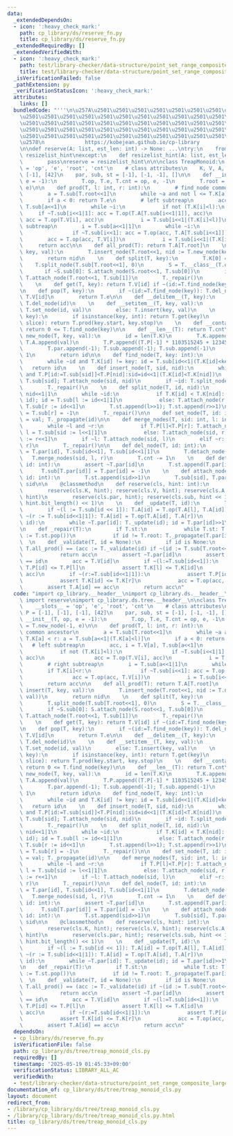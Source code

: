 ```yaml
---
data:
  _extendedDependsOn:
  - icon: ':heavy_check_mark:'
    path: cp_library/ds/reserve_fn.py
    title: cp_library/ds/reserve_fn.py
  _extendedRequiredBy: []
  _extendedVerifiedWith:
  - icon: ':heavy_check_mark:'
    path: test/library-checker/data-structure/point_set_range_composite_large_array_treap.test.py
    title: test/library-checker/data-structure/point_set_range_composite_large_array_treap.test.py
  _isVerificationFailed: false
  _pathExtension: py
  _verificationStatusIcon: ':heavy_check_mark:'
  attributes:
    links: []
  bundledCode: "'''\n\u257A\u2501\u2501\u2501\u2501\u2501\u2501\u2501\u2501\u2501\u2501\
    \u2501\u2501\u2501\u2501\u2501\u2501\u2501\u2501\u2501\u2501\u2501\u2501\u2501\
    \u2501\u2501\u2501\u2501\u2501\u2501\u2501\u2501\u2501\u2501\u2501\u2501\u2501\
    \u2501\u2501\u2501\u2501\u2501\u2501\u2501\u2501\u2501\u2501\u2501\u2501\u2501\
    \u2501\u2501\u2501\u2501\u2501\u2501\u2501\u2501\u2501\u2501\u2501\u2501\u2501\
    \u2578\n             https://kobejean.github.io/cp-library               \n'''\n\
    \n\ndef reserve(A: list, est_len: int) -> None: ...\ntry:\n    from __pypy__ import\
    \ resizelist_hint\nexcept:\n    def resizelist_hint(A: list, est_len: int):\n\
    \        pass\nreserve = resizelist_hint\n\n\nclass TreapMonoid:\n    __slots__\
    \ = 'op', 'e', 'root', 'cnt'\n    # class attributes\n    K, V, A, P = [-1], [-1],\
    \ [-1], [42]\n    par, sub, st = [-1], [-1, -1], []\n\n    def __init__(T, op,\
    \ e = -1):\n        T.op, T.e, T.cnt = op, e, -1\n        T.root = T.new_node(-1,\
    \ e)\n\n    def prod(T, l: int, r: int):\n        # find_node common ancestor\n\
    \        a = T.sub[T.root<<1]\n        while ~a and not l <= T.K[a] < r: a = T.sub[a<<1|(T.K[a]<l)]\n\
    \        if a < 0: return T.e\n        # left subtreap\n        acc, i = T.V[a],\
    \ T.sub[a<<1]\n        while ~i:\n            if not (T.K[i]<l):\n           \
    \     if ~T.sub[i<<1|1]: acc = T.op(T.A[T.sub[i<<1|1]], acc)\n               \
    \ acc = T.op(T.V[i], acc)\n            i = T.sub[i<<1|(T.K[i]<l)]\n        # right\
    \ subtreap\n        i = T.sub[a<<1|1]\n        while ~i:\n            if T.K[i]<r:\n\
    \                if ~T.sub[i<<1]: acc = T.op(acc, T.A[T.sub[i<<1]])\n        \
    \        acc = T.op(acc, T.V[i])\n            i = T.sub[i<<1|(T.K[i]<r)]\n   \
    \     return acc\n\n    def all_prod(T): return T.A[T.root]\n    \n    def insert(T,\
    \ key, val):\n        T.insert_node(T.root<<1, nid := T.new_node(key, val))\n\
    \        return nid\n    \n    def split(T, key):\n        T.K[0] = key\n    \
    \    T.split_node(T.sub[T.root<<1], 0)\n        S = T.__class__(T.op, T.e)\n \
    \       if ~S.sub[0]: S.attach_node(S.root<<1, T.sub[0])\n        if ~T.sub[1]:\
    \ T.attach_node(T.root<<1, T.sub[1])\n        T._repair()\n        return S, T\n\
    \    \n    def get(T, key): return T.V[id] if ~(id:=T.find_node(key)) else T.e\n\
    \n    def pop(T, key):\n        if ~(id:=T.find_node(key)): T.del_node(id); return\
    \ T.V[id]\n        return T.e\n\n    def __delitem__(T, key):\n        if ~(id:=T.find_node(key)):\
    \ T.del_node(id)\n    \n    def __setitem__(T, key, val):\n        if ~(id:=T.find_node(key)):\
    \ T.set_node(id, val)\n        else: T.insert(key, val)\n    \n    def __getitem__(T,\
    \ key):\n        if isinstance(key, int): return T.get(key)\n        elif isinstance(key,\
    \ slice): return T.prod(key.start, key.stop)\n    \n    def __contains__(T, key):\
    \ return 0 <= T.find_node(key)\n\n    def __len__(T): return T.cnt\n\n    def\
    \ new_node(T, key, val):\n        id = len(T.K)\n        T.K.append(key); T.V.append(val);\
    \ T.A.append(val)\n        T.P.append((T.P[-1] * 1103515245 + 12345) & 0x7fffffff)\n\
    \        T.par.append(-1); T.sub.append(-1); T.sub.append(-1)\n        T.cnt +=\
    \ 1\n        return id\n\n    def find_node(T, key: int):\n        id = T.sub[T.root<<1]\n\
    \        while ~id and T.K[id] != key: id = T.sub[id<<1|(T.K[id]<key)]\n     \
    \   return id\n    \n    def insert_node(T, sid, nid):\n        while ~T.sub[sid]\
    \ and T.P[id:=T.sub[sid]]<T.P[nid]:sid=id<<1|(T.K[id]<T.K[nid])\n        id =\
    \ T.sub[sid]; T.attach_node(sid, nid)\n        if ~id: T.split_node(id, nid)\n\
    \        T._repair()\n    \n    def split_node(T, id, nid):\n        l, r = nid<<1,\
    \ nid<<1|1\n        while ~id:\n            if T.K[id] < T.K[nid]: T.attach_node(l,\
    \ id); id = T.sub[l := id<<1|1]\n            else: T.attach_node(r, id); id =\
    \ T.sub[r := id<<1]\n        T.st.append(l>>1); T.st.append(r>>1)\n        T.sub[l]\
    \ = T.sub[r] = -1\n        T._repair()\n\n    def set_node(T, id: int, val): T.V[id]\
    \ = val; T._propagate(id)\n\n    def merge_nodes(T, sid: int, l: int, r: int):\n\
    \        while ~l and ~r:\n            if T.P[l]<T.P[r]: T.attach_node(sid, l);\
    \ l = T.sub[sid := l<<1|1]\n            else: T.attach_node(sid, r); r = T.sub[sid\
    \ := r<<1]\n        if ~l: T.attach_node(sid, l)\n        elif ~r: T.attach_node(sid,\
    \ r)\n        T._repair()\n\n    def del_node(T, id: int):\n        sid, l, r\
    \ = T.par[id], T.sub[id<<1], T.sub[id<<1|1]\n        T.detach_node(id)\n     \
    \   T.merge_nodes(sid, l, r)\n        T.cnt -= 1\n    \n    def detach_node(T,\
    \ id: int):\n        assert ~T.par[id]\n        T.st.append(T.par[id]>>1)\n  \
    \      T.sub[T.par[id]] = T.par[id] = -1\n    \n    def attach_node(T, sid: int,\
    \ id: int):\n        T.st.append(sid>>1)\n        T.sub[sid], T.par[id] = id,\
    \ sid\n\n    @classmethod\n    def reserve(cls, hint: int):\n        hint += 1\n\
    \        reserve(cls.K, hint); reserve(cls.V, hint); reserve(cls.A, hint); reserve(cls.P,\
    \ hint)\n        reserve(cls.par, hint); reserve(cls.sub, hint << 1); reserve(cls.st,\
    \ hint.bit_length() << 1)\n    \n    def _update(T, id):\n        T.A[id] = T.V[id]\n\
    \        if ~(l := T.sub[id << 1]): T.A[id] = T.op(T.A[l], T.A[id])\n        if\
    \ ~(r := T.sub[id<<1|1]): T.A[id] = T.op(T.A[id], T.A[r])\n        \n    def _propagate(T,\
    \ id):\n        while ~T.par[id]: T._update(id); id = T.par[id]>>1\n        T._update(id)\n\
    \n    def _repair(T):\n        if T.st:\n            while T.st: T._update(id\
    \ := T.st.pop())\n            if id != T.root: T._propagate(T.par[id]>>1)\n  \
    \  \n    def _validate(T, id = None):\n        if id is None:\n            assert\
    \ T.all_prod() == (acc := T._validate(id) if ~(id := T.sub[T.root<<1]) else T.e)\n\
    \            return acc\n        assert ~T.par[id]\n        assert T.sub[T.par[id]]\
    \ == id\n        acc = T.V[id]\n        if ~(l:=T.sub[id<<1]):\n            assert\
    \ T.P[id] <= T.P[l]\n            assert T.K[l] <= T.K[id]\n            acc = T.op(T._validate(l),\
    \ acc)\n        if ~(r:=T.sub[id<<1|1]):\n            assert T.P[id] <= T.P[r]\n\
    \            assert T.K[id] <= T.K[r]\n            acc = T.op(acc, T._validate(r))\n\
    \        assert T.A[id] == acc\n        return acc\n"
  code: "import cp_library.__header__\nimport cp_library.ds.__header__\nfrom cp_library.ds.reserve_fn\
    \ import reserve\nimport cp_library.ds.tree.__header__\n\nclass TreapMonoid:\n\
    \    __slots__ = 'op', 'e', 'root', 'cnt'\n    # class attributes\n    K, V, A,\
    \ P = [-1], [-1], [-1], [42]\n    par, sub, st = [-1], [-1, -1], []\n\n    def\
    \ __init__(T, op, e = -1):\n        T.op, T.e, T.cnt = op, e, -1\n        T.root\
    \ = T.new_node(-1, e)\n\n    def prod(T, l: int, r: int):\n        # find_node\
    \ common ancestor\n        a = T.sub[T.root<<1]\n        while ~a and not l <=\
    \ T.K[a] < r: a = T.sub[a<<1|(T.K[a]<l)]\n        if a < 0: return T.e\n     \
    \   # left subtreap\n        acc, i = T.V[a], T.sub[a<<1]\n        while ~i:\n\
    \            if not (T.K[i]<l):\n                if ~T.sub[i<<1|1]: acc = T.op(T.A[T.sub[i<<1|1]],\
    \ acc)\n                acc = T.op(T.V[i], acc)\n            i = T.sub[i<<1|(T.K[i]<l)]\n\
    \        # right subtreap\n        i = T.sub[a<<1|1]\n        while ~i:\n    \
    \        if T.K[i]<r:\n                if ~T.sub[i<<1]: acc = T.op(acc, T.A[T.sub[i<<1]])\n\
    \                acc = T.op(acc, T.V[i])\n            i = T.sub[i<<1|(T.K[i]<r)]\n\
    \        return acc\n\n    def all_prod(T): return T.A[T.root]\n    \n    def\
    \ insert(T, key, val):\n        T.insert_node(T.root<<1, nid := T.new_node(key,\
    \ val))\n        return nid\n    \n    def split(T, key):\n        T.K[0] = key\n\
    \        T.split_node(T.sub[T.root<<1], 0)\n        S = T.__class__(T.op, T.e)\n\
    \        if ~S.sub[0]: S.attach_node(S.root<<1, T.sub[0])\n        if ~T.sub[1]:\
    \ T.attach_node(T.root<<1, T.sub[1])\n        T._repair()\n        return S, T\n\
    \    \n    def get(T, key): return T.V[id] if ~(id:=T.find_node(key)) else T.e\n\
    \n    def pop(T, key):\n        if ~(id:=T.find_node(key)): T.del_node(id); return\
    \ T.V[id]\n        return T.e\n\n    def __delitem__(T, key):\n        if ~(id:=T.find_node(key)):\
    \ T.del_node(id)\n    \n    def __setitem__(T, key, val):\n        if ~(id:=T.find_node(key)):\
    \ T.set_node(id, val)\n        else: T.insert(key, val)\n    \n    def __getitem__(T,\
    \ key):\n        if isinstance(key, int): return T.get(key)\n        elif isinstance(key,\
    \ slice): return T.prod(key.start, key.stop)\n    \n    def __contains__(T, key):\
    \ return 0 <= T.find_node(key)\n\n    def __len__(T): return T.cnt\n\n    def\
    \ new_node(T, key, val):\n        id = len(T.K)\n        T.K.append(key); T.V.append(val);\
    \ T.A.append(val)\n        T.P.append((T.P[-1] * 1103515245 + 12345) & 0x7fffffff)\n\
    \        T.par.append(-1); T.sub.append(-1); T.sub.append(-1)\n        T.cnt +=\
    \ 1\n        return id\n\n    def find_node(T, key: int):\n        id = T.sub[T.root<<1]\n\
    \        while ~id and T.K[id] != key: id = T.sub[id<<1|(T.K[id]<key)]\n     \
    \   return id\n    \n    def insert_node(T, sid, nid):\n        while ~T.sub[sid]\
    \ and T.P[id:=T.sub[sid]]<T.P[nid]:sid=id<<1|(T.K[id]<T.K[nid])\n        id =\
    \ T.sub[sid]; T.attach_node(sid, nid)\n        if ~id: T.split_node(id, nid)\n\
    \        T._repair()\n    \n    def split_node(T, id, nid):\n        l, r = nid<<1,\
    \ nid<<1|1\n        while ~id:\n            if T.K[id] < T.K[nid]: T.attach_node(l,\
    \ id); id = T.sub[l := id<<1|1]\n            else: T.attach_node(r, id); id =\
    \ T.sub[r := id<<1]\n        T.st.append(l>>1); T.st.append(r>>1)\n        T.sub[l]\
    \ = T.sub[r] = -1\n        T._repair()\n\n    def set_node(T, id: int, val): T.V[id]\
    \ = val; T._propagate(id)\n\n    def merge_nodes(T, sid: int, l: int, r: int):\n\
    \        while ~l and ~r:\n            if T.P[l]<T.P[r]: T.attach_node(sid, l);\
    \ l = T.sub[sid := l<<1|1]\n            else: T.attach_node(sid, r); r = T.sub[sid\
    \ := r<<1]\n        if ~l: T.attach_node(sid, l)\n        elif ~r: T.attach_node(sid,\
    \ r)\n        T._repair()\n\n    def del_node(T, id: int):\n        sid, l, r\
    \ = T.par[id], T.sub[id<<1], T.sub[id<<1|1]\n        T.detach_node(id)\n     \
    \   T.merge_nodes(sid, l, r)\n        T.cnt -= 1\n    \n    def detach_node(T,\
    \ id: int):\n        assert ~T.par[id]\n        T.st.append(T.par[id]>>1)\n  \
    \      T.sub[T.par[id]] = T.par[id] = -1\n    \n    def attach_node(T, sid: int,\
    \ id: int):\n        T.st.append(sid>>1)\n        T.sub[sid], T.par[id] = id,\
    \ sid\n\n    @classmethod\n    def reserve(cls, hint: int):\n        hint += 1\n\
    \        reserve(cls.K, hint); reserve(cls.V, hint); reserve(cls.A, hint); reserve(cls.P,\
    \ hint)\n        reserve(cls.par, hint); reserve(cls.sub, hint << 1); reserve(cls.st,\
    \ hint.bit_length() << 1)\n    \n    def _update(T, id):\n        T.A[id] = T.V[id]\n\
    \        if ~(l := T.sub[id << 1]): T.A[id] = T.op(T.A[l], T.A[id])\n        if\
    \ ~(r := T.sub[id<<1|1]): T.A[id] = T.op(T.A[id], T.A[r])\n        \n    def _propagate(T,\
    \ id):\n        while ~T.par[id]: T._update(id); id = T.par[id]>>1\n        T._update(id)\n\
    \n    def _repair(T):\n        if T.st:\n            while T.st: T._update(id\
    \ := T.st.pop())\n            if id != T.root: T._propagate(T.par[id]>>1)\n  \
    \  \n    def _validate(T, id = None):\n        if id is None:\n            assert\
    \ T.all_prod() == (acc := T._validate(id) if ~(id := T.sub[T.root<<1]) else T.e)\n\
    \            return acc\n        assert ~T.par[id]\n        assert T.sub[T.par[id]]\
    \ == id\n        acc = T.V[id]\n        if ~(l:=T.sub[id<<1]):\n            assert\
    \ T.P[id] <= T.P[l]\n            assert T.K[l] <= T.K[id]\n            acc = T.op(T._validate(l),\
    \ acc)\n        if ~(r:=T.sub[id<<1|1]):\n            assert T.P[id] <= T.P[r]\n\
    \            assert T.K[id] <= T.K[r]\n            acc = T.op(acc, T._validate(r))\n\
    \        assert T.A[id] == acc\n        return acc\n"
  dependsOn:
  - cp_library/ds/reserve_fn.py
  isVerificationFile: false
  path: cp_library/ds/tree/treap_monoid_cls.py
  requiredBy: []
  timestamp: '2025-05-19 01:45:33+09:00'
  verificationStatus: LIBRARY_ALL_AC
  verifiedWith:
  - test/library-checker/data-structure/point_set_range_composite_large_array_treap.test.py
documentation_of: cp_library/ds/tree/treap_monoid_cls.py
layout: document
redirect_from:
- /library/cp_library/ds/tree/treap_monoid_cls.py
- /library/cp_library/ds/tree/treap_monoid_cls.py.html
title: cp_library/ds/tree/treap_monoid_cls.py
---
```

